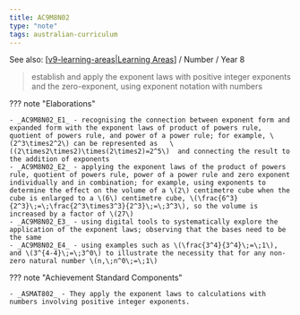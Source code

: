 ```yaml
---
title: AC9M8N02
type: "note"
tags: australian-curriculum
---
```


See also: [[v9-learning-areas|Learning Areas]]   / Number / Year 8

> establish and apply the exponent laws with positive integer exponents and the zero-exponent, using exponent notation with numbers

??? note "Elaborations"

	- _AC9M8N02_E1_ - recognising the connection between exponent form and expanded form with the exponent laws of product of powers rule, quotient of powers rule, and power of a power rule; for example, \(2^3\times2^2\) can be represented as   \((2\times2\times2)\times(2\times2)=2^5\)  and connecting the result to the addition of exponents
	- _AC9M8N02_E2_ - applying the exponent laws of the product of powers rule, quotient of powers rule, power of a power rule and zero exponent individually and in combination; for example, using exponents to determine the effect on the volume of a \(2\) centimetre cube when the cube is enlarged to a \(6\) centimetre cube, \(\frac{6^3}{2^3}\;=\;\frac{2^3\times3^3}{2^3}\;=\;3^3\), so the volume is increased by a factor of \(27\)
	- _AC9M8N02_E3_ - using digital tools to systematically explore the application of the exponent laws; observing that the bases need to be the same
	- _AC9M8N02_E4_ - using examples such as \(\frac{3^4}{3^4}\;=\;1\), and \(3^{4-4}\;=\;3^0\) to illustrate the necessity that for any non-zero natural number \(n,\;n^0\;=\;1\)
??? note "Achievement Standard Components"

	- _ASMAT802_ - They apply the exponent laws to calculations with numbers involving positive integer exponents.

[//begin]: # "Autogenerated link references for markdown compatibility"
[v9-learning-areas|Learning Areas]: ../v9-learning-areas "v9-learning-areas"
[//end]: # "Autogenerated link references"
